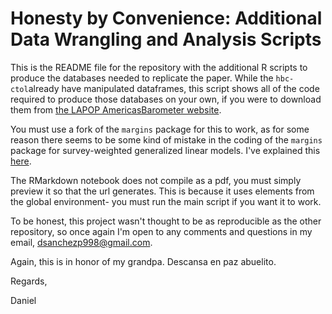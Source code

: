 # Honesty by Convenience: Additional Data Wrangling and Analysis Scripts

This is the README file for the repository with the additional R scripts to produce the databases needed to replicate the paper. While the `hbc-ctol`already have manipulated dataframes, this script shows all of the code required to produce those databases on your own, if you were to download them from [the LAPOP AmericasBarometer website](https://www.vanderbilt.edu/lapop/free-access.php). 

You must use a fork of the `margins` package for this to work, as for some reason there seems to be some kind of mistake in the coding of the `margins` package for survey-weighted generalized linear models. I've explained this [here](https://stackoverflow.com/a/69051248/15555143).

The RMarkdown notebook does not compile as a pdf, you must simply preview it so that the url generates. This is because it uses elements from the global environment- you must run the main script if you want it to work.

To be honest, this project wasn't thought to be as reproducible as the other repository, so once again I'm open to any comments and questions in my email, dsanchezp998@gmail.com. 

Again, this is in honor of my grandpa. Descansa en paz abuelito.

Regards,

Daniel


